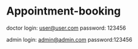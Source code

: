 # Appointment-booking

doctor login: user@user.com
password: 123456

admin login: admin@admin.com
password:123456

